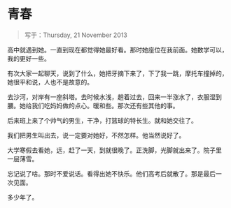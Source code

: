 # 青春

> 写于：Thursday, 21 November 2013

高中就遇到她。一直到现在都觉得她最好看。那时她座位在我前面。她数学可以，
我的更好一些。

有次大家一起聊天，说到了什么，她把牙摘下来了，下了我一跳，摩托车撞掉的，
她很平和说，人也不是故意的。

去沙河，对岸有一座斜塔。去时候水浅，趟着过去，回来一半涨水了，衣服湿到
腰。她给我们吃妈妈做的点心。暖和些。那次还有些其他的事。

后来班上来了个帅气的男生，干净，打篮球的特长生。就和她交往了。

我们把男生叫出去，说一定要对她好，不然怎样。他当然说好了。

大学寒假去看她，远，赶了一天，到就很晚了。正洗脚，光脚就出来了。院子里
一层薄雪。

忘记说了啥。那时不爱说话。看得出她不快乐。他们高考后就散了。那是最后一
次见面。

多少年了。
